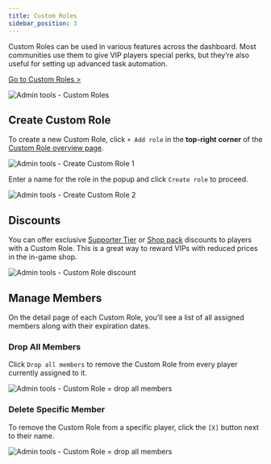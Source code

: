 ```yaml
---
title: Custom Roles
sidebar_position: 3
---
```


Custom Roles can be used in various features across the dashboard. Most communities use them to give VIP players special perks, but they’re also useful for setting up advanced task automation.

[Go to Custom Roles >](https://dash.gameserverapp.com/admintools/role)

![Admin tools - Custom Roles](/img/dashboard/admin_tools/custom_roles/custom_role_overview.jpg)

## Create Custom Role

To create a new Custom Role, click `+ Add role` in the __top-right corner__ of the [Custom Role overview page](https://dash.gameserverapp.com/admintools/role).

![Admin tools - Create Custom Role 1](/img/dashboard/admin_tools/custom_roles/create_custom_role_1.jpg)

Enter a name for the role in the popup and click `Create role` to proceed.

![Admin tools - Create Custom Role 2](/img/dashboard/admin_tools/custom_roles/create_custom_role_2.jpg)

## Discounts

You can offer exclusive [Supporter Tier](/dashboard/monetization/supporter_tiers) or [Shop pack](/dashboard/monetization/shop_packs) discounts to players with a Custom Role. This is a great way to reward VIPs with reduced prices in the in-game shop.

![Admin tools - Custom Role discount](/img/dashboard/admin_tools/custom_roles/custom_role_discount.jpg)

## Manage Members

On the detail page of each Custom Role, you’ll see a list of all assigned members along with their expiration dates.

### Drop All Members

Click `Drop all members` to remove the Custom Role from every player currently assigned to it.

![Admin tools - Custom Role = drop all members](/img/dashboard/admin_tools/custom_roles/custom_role_drop_all_members.jpg)

### Delete Specific Member

To remove the Custom Role from a specific player, click the `[X]` button next to their name.

![Admin tools - Custom Role = drop all members](/img/dashboard/admin_tools/custom_roles/custom_role_drop_specific_member.jpg)
